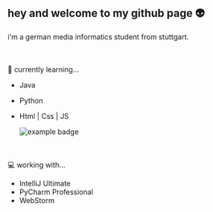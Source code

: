 ## hey and welcome to my github page 👽
i'm a german media informatics student from stuttgart.

<br></br>
🌱 currently learning...
- Java 
- Python
- Html | Css | JS

    <img src="Animated PB - robin.#9999.gif" alt="example badge" style="vertical-align:top margin:6px 4px">
  
<br></br>
💻 working with...
- IntelliJ Ultimate
- PyCharm Professional
- WebStorm


<!--
**robin4smith/robin4smith** is a ✨ _special_ ✨ repository because its `README.md` (this file) appears on your GitHub profile.

Here are some ideas to get you started:

- 🔭 I’m currently working on ...
- 🌱 I’m currently learning ...
- 👯 I’m looking to collaborate on ...
- 🤔 I’m looking for help with ...
- 💬 Ask me about ...
- 📫 How to reach me: ...
- 😄 Pronouns: ...
- ⚡ Fun fact: ...
-->

